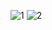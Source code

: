
![1](https://user-images.githubusercontent.com/91987110/209714103-fe597f87-3f0c-4993-9528-52006119c429.jpg)
![2](https://user-images.githubusercontent.com/91987110/209714108-8552627b-f9d9-437d-a2c1-91c3d071b943.jpg)
